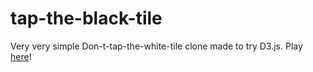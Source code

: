 tap-the-black-tile
==================

Very very simple Don-t-tap-the-white-tile clone made to try D3.js.
Play <a href="http://rawgit.com/simonecarriero/tap-the-black-tile/master/tap-the-black-tile.html">here</a>!

